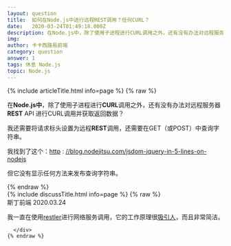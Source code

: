 ```yaml
---
layout: question
title:  如何在Node.js中进行远程REST调用？任何CURL？
date:   2020-03-24T01:49:18.000Z
description: 在Node.js中，除了使用子进程进行CURL调用之外，还有没有办法对远程服务器REST API 进行CURL调用并获取返回数据？我还需要将请求标头设...
img: 
author: 卡卡西路易前端
category: question
answer: 1
tags: 休息 Node.js
topic: Node.js
---
```

<div class="article-root">
  <div class="article">
    {% include articleTitle.html info=page %}
    {% raw %}
    <div class="article-content"><p><font style="vertical-align: inherit;"><font style="vertical-align: inherit;">在</font></font><strong><font style="vertical-align: inherit;"><font style="vertical-align: inherit;">Node.js中</font></font></strong><font style="vertical-align: inherit;"><font style="vertical-align: inherit;">，除了使用子进程进行</font></font><strong><font style="vertical-align: inherit;"><font style="vertical-align: inherit;">CURL</font></font></strong><font style="vertical-align: inherit;"><font style="vertical-align: inherit;">调用之外，还有没有办法对远程服务器</font></font><strong><font style="vertical-align: inherit;"><font style="vertical-align: inherit;">REST</font></font></strong><font style="vertical-align: inherit;"><font style="vertical-align: inherit;"> API </font><font style="vertical-align: inherit;">进行CURL调用</font><font style="vertical-align: inherit;">并获取返回数据？</font></font></p>

<p><font style="vertical-align: inherit;"><font style="vertical-align: inherit;">我还需要将请求标头设置为远程</font></font><strong><font style="vertical-align: inherit;"><font style="vertical-align: inherit;">REST</font></font></strong><font style="vertical-align: inherit;"><font style="vertical-align: inherit;">调用，还需要在GET（或POST）中查询字符串。</font></font></p>

<p><font style="vertical-align: inherit;"><font style="vertical-align: inherit;">我找到了这个：</font><a href="http://blog.nodejitsu.com/jsdom-jquery-in-5-lines-on-nodejs" rel="noreferrer"><font style="vertical-align: inherit;">http</font></a><font style="vertical-align: inherit;"> : </font></font><a href="http://blog.nodejitsu.com/jsdom-jquery-in-5-lines-on-nodejs" rel="noreferrer"><font style="vertical-align: inherit;"><font style="vertical-align: inherit;">//blog.nodejitsu.com/jsdom-jquery-in-5-lines-on-nodejs</font></font></a></p>

<p><font style="vertical-align: inherit;"><font style="vertical-align: inherit;">但它没有显示任何方法来发布查询字符串。    </font></font></p></div>
    {% endraw %}
  </div>

  <div class="discuss-wrapper">
    {% include discussTitle.html info=page %}
    {% raw %}
    <div class="discuss-item">
        <div class="discuss-parent">
          <div class="discuss-meta">
            <span class="discuss-user">斯丁前端</span>
            <span class="discuss-time">2020.03.24</span>
          </div>
          <div class="discuss-comment"><p><font style="vertical-align: inherit;"><font style="vertical-align: inherit;">我一直在使用</font></font><a href="https://npmjs.org/package/restler"><font style="vertical-align: inherit;"><font style="vertical-align: inherit;">restler</font></font></a><font style="vertical-align: inherit;"><font style="vertical-align: inherit;">进行网络服务调用，它的工作原理很</font><a href="https://npmjs.org/package/restler"><font style="vertical-align: inherit;">吸引人</font></a><font style="vertical-align: inherit;">，而且非常简洁。</font></font></p></div>
        </div>
        
      </div>
    {% endraw %}
  </div>
<div>
